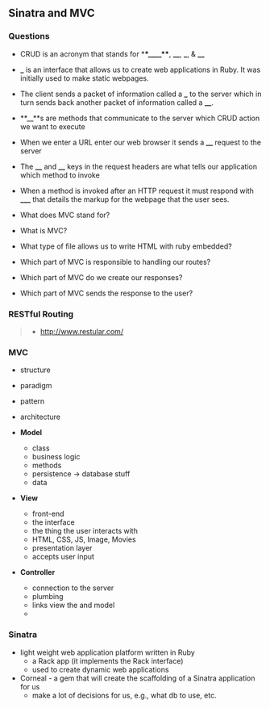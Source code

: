 ## Sinatra and MVC

### Questions

- CRUD is an acronym that stands for \***\*\_\_\_\_\*\***, **\_\_**, **\_**, & **\_\_**

- **\_** is an interface that allows us to create web applications in Ruby. It was initially used to make static webpages.

- The client sends a packet of information called a **\_** to the server which in turn sends back another packet of information called a **\_\_**.

- **\_\_**s are methods that communicate to the server which CRUD action we want to execute

- When we enter a URL enter our web browser it sends a **\_\_** request to the server

- The **\_\_** and **\_\_** keys in the request headers are what tells our application which method to invoke

- When a method is invoked after an HTTP request it must respond with **\_\_\_** that details the markup for the webpage that the user sees.

- What does MVC stand for?

- What is MVC?

- What type of file allows us to write HTML with ruby embedded?

- Which part of MVC is responsible to handling our routes?

- Which part of MVC do we create our responses?

- Which part of MVC sends the response to the user?

### RESTful Routing
> * <http://www.restular.com/>




### MVC
  - structure
  - paradigm
  - pattern
  - architecture

- **Model** 
  - class
  - business logic
  - methods
  - persistence -> database stuff
  - data

- **View**
  - front-end
  - the interface
  - the thing the user interacts with 
  - HTML, CSS, JS, Image, Movies
  - presentation layer
  - accepts user input

- **Controller**
  - connection to the server
  - plumbing
  - links view the and model
  - 


### Sinatra



- light weight web application platform written in Ruby
  - a Rack app (it implements the Rack interface)
  - used to create dynamic web applications
- Corneal - a gem that will create the scaffolding of a Sinatra application for us
    - make a lot of decisions for us, e.g., what db to use, etc.

